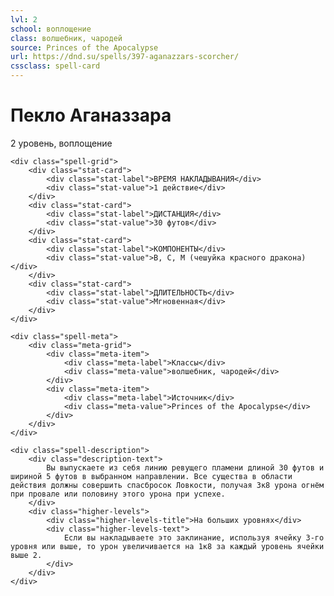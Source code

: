 ```yaml
---
lvl: 2
school: воплощение
class: волшебник, чародей
source: Princes of the Apocalypse
url: https://dnd.su/spells/397-aganazzars-scorcher/
cssclass: spell-card
---
```


<div class="spell-container">
    <div class="spell-header">
        <h1 class="spell-name">Пекло Аганаззара</h1>
        <div class="spell-level">2 уровень, воплощение</div>
    </div>
    
    <div class="spell-grid">
        <div class="stat-card">
            <div class="stat-label">ВРЕМЯ НАКЛАДЫВАНИЯ</div>
            <div class="stat-value">1 действие</div>
        </div>
        <div class="stat-card">
            <div class="stat-label">ДИСТАНЦИЯ</div>
            <div class="stat-value">30 футов</div>
        </div>
        <div class="stat-card">
            <div class="stat-label">КОМПОНЕНТЫ</div>
            <div class="stat-value">В, С, М (чешуйка красного дракона)</div>
        </div>
        <div class="stat-card">
            <div class="stat-label">ДЛИТЕЛЬНОСТЬ</div>
            <div class="stat-value">Мгновенная</div>
        </div>
    </div>
    
    <div class="spell-meta">
        <div class="meta-grid">
            <div class="meta-item">
                <div class="meta-label">Классы</div>
                <div class="meta-value">волшебник, чародей</div>
            </div>
            <div class="meta-item">
                <div class="meta-label">Источник</div>
                <div class="meta-value">Princes of the Apocalypse</div>
            </div>
        </div>
    </div>
    
    <div class="spell-description">
        <div class="description-text">
            Вы выпускаете из себя линию ревущего пламени длиной 30 футов и шириной 5 футов в выбранном направлении. Все существа в области действия должны совершить спасбросок Ловкости, получая 3к8 урона огнём при провале или половину этого урона при успехе.
        </div>
        <div class="higher-levels">
            <div class="higher-levels-title">На больших уровнях</div>
            <div class="higher-levels-text">
                Если вы накладываете это заклинание, используя ячейку 3-го уровня или выше, то урон увеличивается на 1к8 за каждый уровень ячейки выше 2.
            </div>
        </div>
    </div>
</div>